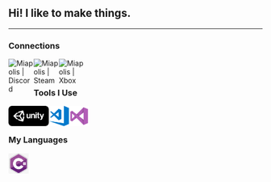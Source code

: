 ## Hi! I like to make things.

---

### Connections

[<img align="left" alt="Miapolis | Discord" width="50px" src="https://cdn.jsdelivr.net/npm/simple-icons@v3/icons/discord.svg" />][DiscordProfile]
[<img align="left" alt="Miapolis | Steam" width="50px" src="https://cdn.jsdelivr.net/npm/simple-icons@v3/icons/steam.svg" />][SteamProfile]
[<img align="left" alt="Miapolis | Xbox" width="50px" src="https://cdn.jsdelivr.net/npm/simple-icons@v3/icons/xbox.svg" />][XboxProfile]

<br />
<br />

### Tools I Use

[<img align="left" alt="Unity" height="40px" src="https://raw.githubusercontent.com/Miapolis/Miapolis/master/Unity_Rounded.png" />][UnityWebsite]
[<img align="left" alt="Visual Studio Code" width="40px" src="https://raw.githubusercontent.com/github/explore/80688e429a7d4ef2fca1e82350fe8e3517d3494d/topics/visual-studio-code/visual-studio-code.png" />][VSCodeWesite]
[<img align="left" alt="Visual Studio" width="40px" src="https://raw.githubusercontent.com/Miapolis/Miapolis/master/Visual_Studio_Icon.png" />][VisualStudioWebsite]

<br />
<br />

### My Languages

[<img align="left" alt="C#" width="40px" src="https://raw.githubusercontent.com/Miapolis/Miapolis/master/CS_Icon_New.jpg" />][VisualStudioWebsite]

[DiscordProfile]: https://discord.com/users/508420859476836364
[SteamProfile]: https://steamcommunity.com/profiles/76561199072450059
[XboxProfile]: https://steamcommunity.com/profiles/76561199072450059
[VSCodeWesite]: https://code.visualstudio.com/
[VisualStudioWebsite]: https://visualstudio.microsoft.com/vs/
[UnityWebsite]: https://unity.com/

<!-- raw.githubusercontent.com/username/repo-name/branch-name/path -->

